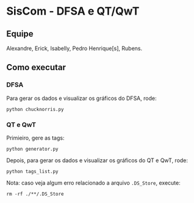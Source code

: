 # SisCom - DFSA e QT/QwT

## Equipe
Alexandre, Erick, Isabelly, Pedro Henrique[s], Rubens.

## Como executar


### DFSA

Para gerar os dados e visualizar os gráficos do DFSA, rode:

```
python chucknorris.py
```


### QT e QwT

Primieiro, gere as tags:

```
python generator.py
```

Depois, para gerar os dados e visualizar os gráficos do QT e QwT, rode:

```
python tags_list.py
```

Nota: caso veja algum erro relacionado a arquivo `.DS_Store`, execute:

```
rm -rf ./**/.DS_Store
```
